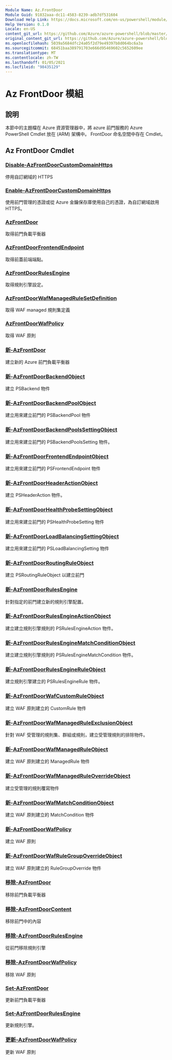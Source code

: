```yaml
---
Module Name: Az.FrontDoor
Module Guid: 91832aaa-dc11-4583-8239-adb7df531604
Download Help Link: https://docs.microsoft.com/en-us/powershell/module/az.frontdoor
Help Version: 0.1.0
Locale: en-US
content_git_url: https://github.com/Azure/azure-powershell/blob/master/src/FrontDoor/FrontDoor/help/Az.FrontDoor.md
original_content_git_url: https://github.com/Azure/azure-powershell/blob/master/src/FrontDoor/FrontDoor/help/Az.FrontDoor.md
ms.openlocfilehash: 5039a5684dfc24a05f2d79e49397b8d064bc6a3a
ms.sourcegitcommit: 68451baa389791703e666d95469602c5652609ee
ms.translationtype: MT
ms.contentlocale: zh-TW
ms.lasthandoff: 01/05/2021
ms.locfileid: "98435129"
---
```

# Az FrontDoor 模組
## 說明
本節中的主題檔在 Azure 資源管理器中，將 azure 前門服務的 Azure PowerShell Cmdlet 放在 (ARM) 架構中。 FrontDoor 命名空間中存在 Cmdlet。

## Az FrontDoor Cmdlet
### [Disable-AzFrontDoorCustomDomainHttps](Disable-AzFrontDoorCustomDomainHttps.md)
停用自訂網域的 HTTPS

### [Enable-AzFrontDoorCustomDomainHttps](Enable-AzFrontDoorCustomDomainHttps.md)
使用前門管理的憑證或從 Azure 金鑰保存庫使用自己的憑證，為自訂網域啟用 HTTPS。

### [AzFrontDoor](Get-AzFrontDoor.md)
取得前門負載平衡器

### [AzFrontDoorFrontendEndpoint](Get-AzFrontDoorFrontendEndpoint.md)
取得前蓋前端端點。

### [AzFrontDoorRulesEngine](Get-AzFrontDoorRulesEngine.md)
取得規則引擎設定。

### [AzFrontDoorWafManagedRuleSetDefinition](Get-AzFrontDoorWafManagedRuleSetDefinition.md)
取得 WAF managed 規則集定義

### [AzFrontDoorWafPolicy](Get-AzFrontDoorWafPolicy.md)
取得 WAF 原則

### [新-AzFrontDoor](New-AzFrontDoor.md)
建立新的 Azure 前門負載平衡器

### [新-AzFrontDoorBackendObject](New-AzFrontDoorBackendObject.md)
建立 PSBackend 物件

### [新-AzFrontDoorBackendPoolObject](New-AzFrontDoorBackendPoolObject.md)
建立用來建立前門的 PSBackendPool 物件

### [新-AzFrontDoorBackendPoolsSettingObject](New-AzFrontDoorBackendPoolsSettingObject.md)
建立用來建立前門的 PSBackendPoolsSetting 物件。

### [新-AzFrontDoorFrontendEndpointObject](New-AzFrontDoorFrontendEndpointObject.md)
建立用來建立前門的 PSFrontendEndpoint 物件

### [新-AzFrontDoorHeaderActionObject](New-AzFrontDoorHeaderActionObject.md)
建立 PSHeaderAction 物件。

### [新-AzFrontDoorHealthProbeSettingObject](New-AzFrontDoorHealthProbeSettingObject.md)
建立用來建立前門的 PSHealthProbeSetting 物件

### [新-AzFrontDoorLoadBalancingSettingObject](New-AzFrontDoorLoadBalancingSettingObject.md)
建立用來建立前門的 PSLoadBalancingSetting 物件

### [新-AzFrontDoorRoutingRuleObject](New-AzFrontDoorRoutingRuleObject.md)
建立 PSRoutingRuleObject 以建立前門

### [新-AzFrontDoorRulesEngine](New-AzFrontDoorRulesEngine.md)
針對指定的前門建立新的規則引擎配置。 

### [新-AzFrontDoorRulesEngineActionObject](New-AzFrontDoorRulesEngineActionObject.md)
建立建立規則引擎規則的 PSRulesEngineAction 物件。

### [新-AzFrontDoorRulesEngineMatchConditionObject](New-AzFrontDoorRulesEngineMatchConditionObject.md)
建立建立規則引擎規則的 PSRulesEngineMatchCondition 物件。

### [新-AzFrontDoorRulesEngineRuleObject](New-AzFrontDoorRulesEngineRuleObject.md)
建立規則引擎建立的 PSRulesEngineRule 物件。

### [新-AzFrontDoorWafCustomRuleObject](New-AzFrontDoorWafCustomRuleObject.md)
建立 WAF 原則建立的 CustomRule 物件

### [新-AzFrontDoorWafManagedRuleExclusionObject](New-AzFrontDoorWafManagedRuleExclusionObject.md)
針對 WAF 受管理的規則集、群組或規則，建立受管理規則的排除物件。

### [新-AzFrontDoorWafManagedRuleObject](New-AzFrontDoorWafManagedRuleObject.md)
建立 WAF 原則建立的 ManagedRule 物件

### [新-AzFrontDoorWafManagedRuleOverrideObject](New-AzFrontDoorWafManagedRuleOverrideObject.md)
建立受管理的規則覆寫物件

### [新-AzFrontDoorWafMatchConditionObject](New-AzFrontDoorWafMatchConditionObject.md)
建立 WAF 原則建立的 MatchCondition 物件

### [新-AzFrontDoorWafPolicy](New-AzFrontDoorWafPolicy.md)
建立 WAF 原則

### [新-AzFrontDoorWafRuleGroupOverrideObject](New-AzFrontDoorWafRuleGroupOverrideObject.md)
建立 WAF 原則建立的 RuleGroupOverride 物件

### [移除-AzFrontDoor](Remove-AzFrontDoor.md)
移除前門負載平衡器

### [移除-AzFrontDoorContent](Remove-AzFrontDoorContent.md)
移除前門中的內容

### [移除-AzFrontDoorRulesEngine](Remove-AzFrontDoorRulesEngine.md)
從前門移除規則引擎

### [移除-AzFrontDoorWafPolicy](Remove-AzFrontDoorWafPolicy.md)
移除 WAF 原則

### [Set-AzFrontDoor](Set-AzFrontDoor.md)
更新前門負載平衡器

### [Set-AzFrontDoorRulesEngine](Set-AzFrontDoorRulesEngine.md)
更新規則引擎。

### [更新-AzFrontDoorWafPolicy](Update-AzFrontDoorWafPolicy.md)
更新 WAF 原則

